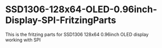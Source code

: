 # SSD1306-128x64-OLED-0.96inch-Display-SPI-FritzingParts
This is the fritzing parts for SSD1306 128x64 0.96inch OLED display working with SPI
